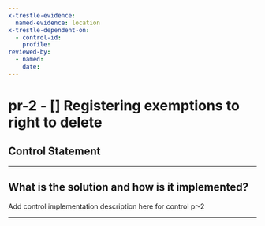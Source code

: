 ```yaml
---
x-trestle-evidence:
  named-evidence: location
x-trestle-dependent-on:
  - control-id:
    profile:
reviewed-by:
  - named:
    date:
---
```


# pr-2 - \[\] Registering exemptions to right to delete

## Control Statement

______________________________________________________________________

## What is the solution and how is it implemented?

Add control implementation description here for control pr-2

______________________________________________________________________
